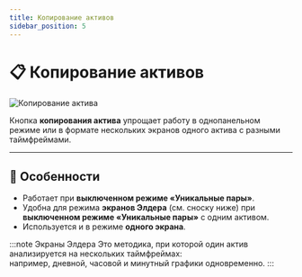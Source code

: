 ```yaml
---
title: Копирование активов
sidebar_position: 5
---
```


# 📋 Копирование активов

![Копирование актива](/img/docs/spectra/copy-asset.png)

Кнопка **копирования актива** упрощает работу в однопанельном режиме или в формате нескольких экранов одного актива с разными таймфреймами.

---

## 🔄 Особенности

- Работает при **выключенном режиме «Уникальные пары»**.  
- Удобна для режима **экранов Элдера** (см. сноску ниже) при **выключенном режиме «Уникальные пары»** с одним активом.  
- Используется и в режиме **одного экрана**.

:::note Экраны Элдера
Это методика, при которой один актив анализируется на нескольких таймфреймах:  
например, дневной, часовой и минутный графики одновременно.
:::

